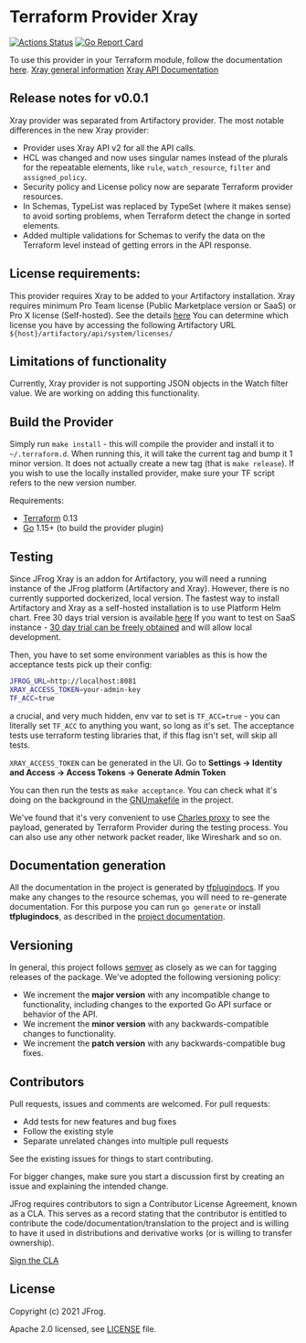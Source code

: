 # Terraform Provider Xray

[![Actions Status](https://github.com/jfrog/terraform-provider-xray/workflows/release/badge.svg)](https://github.com/jfrog/terraform-provider-xray/actions)
[![Go Report Card](https://goreportcard.com/badge/github.com/jfrog/terraform-provider-xray)](https://goreportcard.com/report/github.com/jfrog/terraform-provider-xray)

To use this provider in your Terraform module, follow the documentation [here](https://registry.terraform.io/providers/jfrog/xray/latest/docs).
[Xray general information](https://jfrog.com/xray/)
[Xray API Documentation](https://www.jfrog.com/confluence/display/JFROG/Xray+REST+API)

## Release notes for v0.0.1
Xray provider was separated from Artifactory provider. The most notable differences in the new Xray provider: 
- Provider uses Xray API v2 for all the API calls.
- HCL was changed and now uses singular names instead of the plurals for the repeatable elements, like `rule`, `watch_resource`, `filter` and `assigned_policy`.
- Security policy and License policy now are separate Terraform provider resources.
- In Schemas, TypeList was replaced by TypeSet (where it makes sense) to avoid sorting problems, when Terraform detect the change in sorted elements.
- Added multiple validations for Schemas to verify the data on the Terraform level instead of getting errors in the API response.


## License requirements:
This provider requires Xray to be added to your Artifactory installation. 
Xray requires minimum Pro Team license (Public Marketplace version or SaaS) or Pro X license (Self-hosted).
See the details [here](https://jfrog.com/pricing/#sass)
You can determine which license you have by accessing the following Artifactory URL `${host}/artifactory/api/system/licenses/`

## Limitations of functionality
Currently, Xray provider is not supporting JSON objects in the Watch filter value. We are working on adding this functionality. 


## Build the Provider
Simply run `make install` - this will compile the provider and install it to `~/.terraform.d`. When running this, it will
take the current tag and bump it 1 minor version. It does not actually create a new tag (that is `make release`).
If you wish to use the locally installed provider, make sure your TF script refers to the new version number.

Requirements:
- [Terraform](https://www.terraform.io/downloads.html) 0.13
- [Go](https://golang.org/doc/install) 1.15+ (to build the provider plugin)

## Testing
Since JFrog Xray is an addon for Artifactory, you will need a running instance of the JFrog platform (Artifactory and Xray).
However, there is no currently supported dockerized, local version. The fastest way to install Artifactory and Xray as a self-hosted installation is to use Platform
Helm chart. Free 30 days trial version is available [here](https://jfrog.com/start-free/#hosted) 
If you want to test on SaaS instance - [30 day trial can be freely obtained](https://jfrog.com/start-free/#saas) 
and will allow local development. 

Then, you have to set some environment variables as this is how the acceptance tests pick up their config:
```bash
JFROG_URL=http://localhost:8081
XRAY_ACCESS_TOKEN=your-admin-key
TF_ACC=true
```
a crucial, and very much hidden, env var to set is
`TF_ACC=true` - you can literally set `TF_ACC` to anything you want, so long as it's set. The acceptance tests use
terraform testing libraries that, if this flag isn't set, will skip all tests.

`XRAY_ACCESS_TOKEN` can be generated in the UI. Go to **Settings -> Identity and Access -> Access Tokens -> Generate Admin Token**


You can then run the tests as `make acceptance`. You can check what it's doing on the background in the [GNUmakefile](GNUmakefile) in the project. 

We've found that it's very convenient to use [Charles proxy](https://www.charlesproxy.com/) to see the payload, generated by Terraform Provider during the testing process.
You can also use any other network packet reader, like Wireshark and so on. 


## Documentation generation
All the documentation in the project is generated by [tfplugindocs](https://github.com/hashicorp/terraform-plugin-docs).
If you make any changes to the resource schemas, you will need to re-generate documentation. For this purpose you can run `go generate` or install 
**tfplugindocs**, as described in the [project documentation](https://github.com/hashicorp/terraform-plugin-docs#installation).

## Versioning
In general, this project follows [semver](https://semver.org/) as closely as we
can for tagging releases of the package. We've adopted the following versioning policy:

* We increment the **major version** with any incompatible change to
  functionality, including changes to the exported Go API surface
  or behavior of the API.
* We increment the **minor version** with any backwards-compatible changes to
  functionality.
* We increment the **patch version** with any backwards-compatible bug fixes.

## Contributors
Pull requests, issues and comments are welcomed. For pull requests:

* Add tests for new features and bug fixes
* Follow the existing style
* Separate unrelated changes into multiple pull requests

See the existing issues for things to start contributing.

For bigger changes, make sure you start a discussion first by creating
an issue and explaining the intended change.

JFrog requires contributors to sign a Contributor License Agreement,
known as a CLA. This serves as a record stating that the contributor is
entitled to contribute the code/documentation/translation to the project
and is willing to have it used in distributions and derivative works
(or is willing to transfer ownership).

[Sign the CLA](https://cla-assistant.io/jfrog/terraform-provider-xray)

## License
Copyright (c) 2021 JFrog.

Apache 2.0 licensed, see [LICENSE](LICENSE) file.